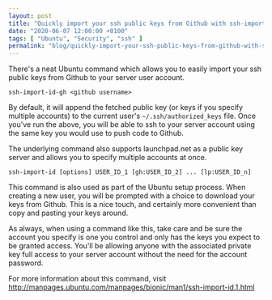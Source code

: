 ```yaml
---
layout: post
title: "Quickly import your ssh public keys from Github with ssh-import-id"
date: "2020-06-07 12:00:00 +0100"
tags: [ "Ubuntu", "Security", "ssh" ]
permalink: "blog/quickly-import-your-ssh-public-keys-from-github-with-ssh-import-id"
---
```

There's a neat Ubuntu command which allows you to easily import your ssh public keys from Github to your server user account.

```
ssh-import-id-gh <github username>
```

By default, it will append the fetched public key (or keys if you specify multiple accounts) to the current user's `~/.ssh/authorized_keys` file. Once you've run the above, you will be able to ssh to your server account using the same key you would use to push code to Github.

<!--more-->

The underlying command also supports launchpad.net as a public key server and allows you to specify multiple accounts at once.

```
ssh-import-id [options] USER_ID_1 [gh:USER_ID_2] ... [lp:USER_ID_n]
```

This command is also used as part of the Ubuntu setup process. When creating a new user, you will be prompted with a choice to download your keys from Github. This is a nice touch, and certainly more convenient than copy and pasting your keys around.

As always, when using a command like this, take care and be sure the account you specify is one you control and only has the keys you expect to be granted access. You'll be allowing anyone with the associated private key full access to your server account without the need for the account password.

For more information about this command, visit <http://manpages.ubuntu.com/manpages/bionic/man1/ssh-import-id.1.html>
